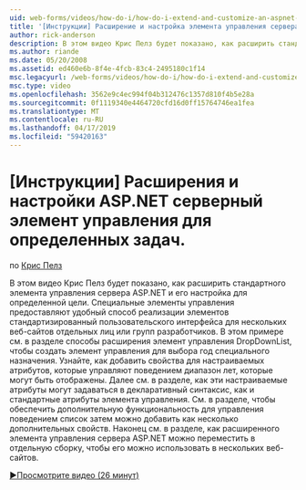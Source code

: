 ```yaml
---
uid: web-forms/videos/how-do-i/how-do-i-extend-and-customize-an-aspnet-server-control-for-a-specific-purpose
title: '[Инструкции] Расширение и настройка элемента управления сервера ASP.NET для определенной цели | Документация Майкрософт'
author: rick-anderson
description: В этом видео Крис Пелз будет показано, как расширить стандартного элемента управления сервера ASP.NET и его настройка для определенной цели. Специальные элементы управления предоставляют c...
ms.author: riande
ms.date: 05/20/2008
ms.assetid: ed460e6b-8f4e-4fcb-83c4-2495180c1f14
msc.legacyurl: /web-forms/videos/how-do-i/how-do-i-extend-and-customize-an-aspnet-server-control-for-a-specific-purpose
msc.type: video
ms.openlocfilehash: 3562e9c4ec994f04b312476c1357d810f4b5e28a
ms.sourcegitcommit: 0f1119340e4464720cfd16d0ff15764746ea1fea
ms.translationtype: MT
ms.contentlocale: ru-RU
ms.lasthandoff: 04/17/2019
ms.locfileid: "59420163"
---
```

# <a name="how-do-i-extend-and-customize-an-aspnet-server-control-for-a-specific-purpose"></a>[Инструкции] Расширения и настройки ASP.NET серверный элемент управления для определенных задач.

по [Крис Пелз](https://twitter.com/chrispels)

В этом видео Крис Пелз будет показано, как расширить стандартного элемента управления сервера ASP.NET и его настройка для определенной цели. Специальные элементы управления предоставляют удобный способ реализации элементов стандартизированный пользовательского интерфейса для нескольких веб-сайтов отдельных лиц или групп разработчиков. В этом примере см. в разделе способы расширения элемент управления DropDownList, чтобы создать элемент управления для выбора год специального назначения. Узнайте, как добавить свойства для настраиваемых атрибутов, которые управляют поведением диапазон лет, которые могут быть отображены. Далее см. в разделе, как эти настраиваемые атрибуты могут задаваться в декларативный синтаксис, как и стандартные атрибуты элемента управления. См. в разделе, чтобы обеспечить дополнительную функциональность для управления поведением список затем можно добавить как несколько дополнительных свойств. Наконец см. в разделе, как расширенного элемента управления сервера ASP.NET можно переместить в отдельную сборку, чтобы его можно использовать в нескольких веб-сайтов.

[&#9654;Просмотрите видео (26 минут)](https://channel9.msdn.com/Blogs/ASP-NET-Site-Videos/how-do-i-extend-and-customize-an-aspnet-server-control-for-a-specific-purpose)
